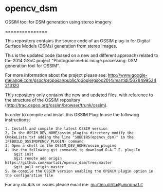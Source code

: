 opencv_dsm
==========

OSSIM tool for DSM generation using stereo imagery

===============

This repository contains the source code of an OSSIM plug-in for Digital Surface Models (DSMs) generation from stereo images.

This is the updated code (based on a new and different approach) related to the 2014 GSoC project "Photogrammetric image processing: DSM generation tool for OSSIM".

For more information about the project please see:
http://www.google-melange.com/gsoc/proposal/public/google/gsoc2014/martidi/5629499534213120

This repository only contains the new and updated files, with reference to the structure of the OSSIM repository (http://trac.osgeo.org/ossim/browser/trunk/ossim).

In order to compile and install this OSSIM Plug-In use the following instructions:

	1. Install and compile the latest OSSIM version
	2. In the OSSIM_DEV_HOME/ossim_plugins directory modify the CMakeLists.txt adding the line "SUBDIRS(opencv_dsm)" in the IF(BUILD_OSSIMOPENCV_PLUGIN) command
	3. Open a shell in the OSSIM_DEV_HOME/ossim_plugins
	4. Use the following git commands to download D.A.T.E. plug-In
		$git init 
		$git remote add origin https://github.com/martidi/opencv_dsm/tree/master
		$git pull origin master
	5. Re-compile the OSSIM version enabling the OPENCV plugin option in the configuration file
	
For any doubts or issues please email me: martina.dirita@uniroma1.it
